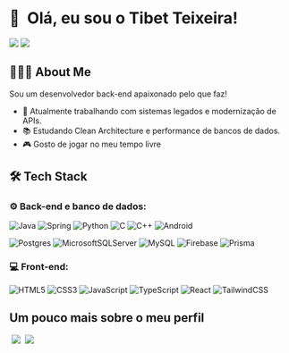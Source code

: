 # 👋 &nbsp;Olá, eu sou o Tibet Teixeira!

<p align="left">
<a href="https://www.linkedin.com/in/tibet-teixeira/"><img src="https://img.shields.io/badge/linkedin-%230077B5.svg?style=for-the-badge&logo=linkedin&logoColor=white"/></a>
<a href="mailto:tibetbrasil@gmail.com"><img src="https://img.shields.io/badge/Gmail-D14836?style=for-the-badge&logo=gmail&logoColor=white"/></a>
</p>

## 👨🏻‍💻 About Me

Sou um desenvolvedor back-end apaixonado pelo que faz!

- 🔭 Atualmente trabalhando com sistemas legados e modernização de APIs.
- 📚 Estudando Clean Architecture e performance de bancos de dados.
- 🎮 Gosto de jogar no meu tempo livre

## 🛠 Tech Stack

### ⚙️ Back-end e banco de dados:

![Java](https://img.shields.io/badge/java-%23ED8B00.svg?style=for-the-badge&logo=openjdk&logoColor=white)
![Spring](https://img.shields.io/badge/spring-%236DB33F.svg?style=for-the-badge&logo=spring&logoColor=white)
![Python](https://img.shields.io/badge/python-3670A0?style=for-the-badge&logo=python&logoColor=ffdd54)
![C](https://img.shields.io/badge/c-%2300599C.svg?style=for-the-badge&logo=c&logoColor=white)
![C++](https://img.shields.io/badge/c++-%2300599C.svg?style=for-the-badge&logo=c%2B%2B&logoColor=white)
![Android](https://img.shields.io/badge/Android-3DDC84?style=for-the-badge&logo=android&logoColor=white)

![Postgres](https://img.shields.io/badge/postgres-%23316192.svg?style=for-the-badge&logo=postgresql&logoColor=white)
![MicrosoftSQLServer](https://img.shields.io/badge/Microsoft%20SQL%20Server-CC2927?style=for-the-badge&logo=microsoft%20sql%20server&logoColor=white)
![MySQL](https://img.shields.io/badge/mysql-4479A1.svg?style=for-the-badge&logo=mysql&logoColor=white)
![Firebase](https://img.shields.io/badge/firebase-a08021?style=for-the-badge&logo=firebase&logoColor=ffcd34)
![Prisma](https://img.shields.io/badge/Prisma-3982CE?style=for-the-badge&logo=Prisma&logoColor=white)

### 💻 Front-end:

![HTML5](https://img.shields.io/badge/html5-%23E34F26.svg?style=for-the-badge&logo=html5&logoColor=white)
![CSS3](https://img.shields.io/badge/css3-%231572B6.svg?style=for-the-badge&logo=css3&logoColor=white)
![JavaScript](https://img.shields.io/badge/javascript-%23323330.svg?style=for-the-badge&logo=javascript&logoColor=%23F7DF1E)
![TypeScript](https://img.shields.io/badge/typescript-%23007ACC.svg?style=for-the-badge&logo=typescript&logoColor=white)
![React](https://img.shields.io/badge/react-%2320232a.svg?style=for-the-badge&logo=react&logoColor=%2361DAFB)
![TailwindCSS](https://img.shields.io/badge/tailwindcss-%2338B2AC.svg?style=for-the-badge&logo=tailwind-css&logoColor=white)

## Um pouco mais sobre o meu perfil

<div style="display:flex;flex-start;">
    <img style="margin-left:0.25rem;margin-right:0.25rem;" src="https://github-readme-stats.vercel.app/api?username=tibetteixeira&line_height=24&hide=stars,issues&title_color=ABABAB&text_color=C8C8C8&count_private=true&show_icons=true&custom_title=Stats&hide_rank=true&theme=react" />
    <img style="margin-left:0.25rem;margin-right:0.25rem;" src="https://github-readme-stats.vercel.app/api/top-langs?username=tibetteixeira&langs_count=3&title_color=ABABAB&text_color=CACACA&layout=compact&theme=react" />
</div>